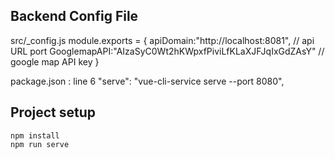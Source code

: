 ## Backend Config File
src/_config.js
module.exports = {
    apiDomain:"http://localhost:8081", // api URL port
    GooglemapAPI:"AIzaSyC0Wt2hKWpxfPiviLfKLaXJFJqIxGdZAsY" // google map API key
}

package.json : line 6
"serve": "vue-cli-service serve --port 8080",

## Project setup
```
npm install
npm run serve
```